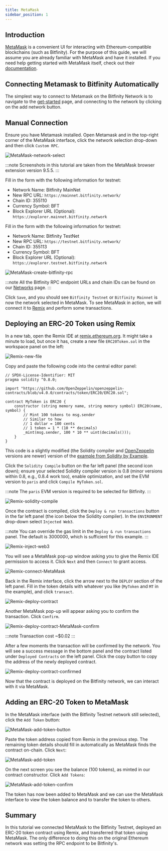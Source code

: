 ```yaml
---
title: MetaMask
sidebar_position: 1
---
```


## Introduction

[MetaMask](https://chromewebstore.google.com/detail/metamask/nkbihfbeogaeaoehlefnkodbefgpgknn) is a convenient UI for interacting with Ethereum-compatible blockchains (such as Bitfinity). For the purpose of this guide, we will assume you are already familiar with MetaMask and have it installed. If you need help getting started with MetaMask itself, check out their [documentation](https://docs.metamask.io/).



## Connecting Metamask to Bitfinity Automatically

The simplest way to connect to Metamask on the Bitfinity Network is to navigate to the [get-started](https://bitfinity.network/start) page, and connecting to the network by clicking on the add network button. 


## Manual Connection 




Ensure you have Metamask installed. Open Metamask and in the top-right corner of the MetaMask interface, click the network selection drop-down and then click `Custom RPC`.

![MetaMask-network-select](/img/metamask_choose_network.png)

:::note
Screenshots in this tutorial are taken from the MetaMask browser extension version 9.5.5.
:::

Fill in the form with the following information for testnet:

* Network Name: Bitfinity MainNet
* New RPC URL: `https://mainnet.bitfinity.network/`
* Chain ID: 355110
* Currency Symbol: BFT
* Block Explorer URL (Optional): `https://explorer.mainnet.bitfinity.network`

Fill in the form with the following information for testnet:

* Network Name: Bitfinity TestNet
* New RPC URL: `https://testnet.bitfinity.network/`
* Chain ID: 355113
* Currency Symbol: BFT
* Block Explorer URL (Optional): `https://explorer.testnet.bitfinity.network`

![MetaMask-create-bitfinity-rpc](/img/metamask_create_bitfinity_rpc.png)

:::note
All the Bitfinity RPC endpoint URLs and chain IDs can be found on our [Networks](../getting-started/network-endpoints.md) page.
:::

Click `Save`, and you should see `Bitfinity Testnet` or `Bitfinity Mainnet` is now the network selected in MetaMask.
To see MetaMask in action, we will connect it to [Remix] and perform some transactions.

## Deploying an ERC-20 Token using Remix

In a new tab, open the Remix IDE at [remix.ethereum.org](https://remix.ethereum.org).
It might take a minute to load, but once it has, create a new file `ERC20Token.sol` in the workspace panel on the left:

![Remix-new-file](/img/remix_new_file.png)

Copy and paste the following code into the central editor panel:

```solidity
// SPDX-License-Identifier: MIT
pragma solidity ^0.8.0;

import "https://github.com/OpenZeppelin/openzeppelin-contracts/blob/v4.0.0/contracts/token/ERC20/ERC20.sol";

contract MyToken is ERC20 {
    constructor (string memory name, string memory symbol) ERC20(name, symbol) {
        // Mint 100 tokens to msg.sender
        // Similar to how
        // 1 dollar = 100 cents
        // 1 token = 1 * (10 ** decimals)
        _mint(msg.sender, 100 * 10 ** uint(decimals()));
    }
}
```

This code is a slightly modified (the Solidity compiler and [OpenZeppelin] versions are newer) version of the [example from Solidity by Example].

Click the `Solidity Compile` button on the far left panel (the second icon down);
ensure your selected Solidity compiler version is 0.8 (minor versions within 0.8, e.g., 0.8.4 work too), enable optimization,  and set the EVM version to `paris` and click `Compile MyToken.sol`.

:::note
The `paris` EVM version is required to be selected for Bitfinity.
:::

![Remix-solidity-compile](/img/remix_solidity_compile.png)

Once the contract is compiled, click the `Deploy & run transactions` button in the far left panel (the icon below the Solidity compiler).
In the `ENVIRONMENT` drop-down select `Injected Web3`.

:::note
You can override the gas limit in the `Deploy & run transactions` panel. The default is 3000000, which is sufficient for this example.
:::

![Remix-inject-web3](/img/remix_injected_web3.png)

You will see a MetaMask pop-up window asking you to give the Remix IDE permission to access it.
Click `Next` and then `Connect` to grant access.

![Remix-connect-MetaMask](/img/remix_connect_with_metamask.png)

Back in the Remix interface, click the arrow next to the `DEPLOY` section of the left panel.
Fill in the token details with whatever you like (`MyToken` and `MT` in the example), and click `transact`.

![Remix-deploy-contract](/img/remix_deploy_contract.png)

Another MetaMask pop-up will appear asking you to confirm the transaction.
Click `Confirm`.

![Remix-deploy-contract-MetaMask-confirm](/img/remix_deploy_contract_metamask_confirm.png)

:::note
Transaction cost ~$0.02
:::

After a few moments the transaction will be confirmed by the network.
You will see a success message in the bottom panel and the contract listed under `Deployed Contracts` on the left panel.
Click the copy button to copy the address of the newly deployed contract.

![Remix-deploy-contract-confirmed](/img/remix_deploy_contract_confirmed.png)

Now that the contract is deployed on the Bitfinity network, we can interact with it via MetaMask.

## Adding an ERC-20 Token to MetaMask

In the MetaMask interface (with the Bitfinity Testnet network still selected), click the `Add Token` button:

![MetaMask-add-token-button](/img/metamask_add_token_button.png)

Paste the token address copied from Remix in the previous step.
The remaining token details should fill in automatically as MetaMask finds the contract on-chain.
Click `Next`:

![MetaMask-add-token](/img/metamask_add_token.png)

On the next screen you see the balance (100 tokens), as minted in our contract constructor.
Click `Add Tokens`:

![MetaMask-add-token-confirm](/img/metamask_add_token_confirm.png)

The token has now been added to MetaMask and we can use the MetaMask interface to view the token balance and to transfer the token to others.

## Summary

In this tutorial we connected MetaMask to the Bitfinity Testnet, deployed an ERC-20 token contract using Remix, and transferred that token using MetaMask.
The only difference to doing this on the original Ethereum network was setting the RPC endpoint to be Bitfinity's.

[MetaMask]: https://metamask.io
[Remix]: https://remix.ethereum.org
[OpenZeppelin]: https://openzeppelin.com/contracts/
[example from Solidity by Example]: https://solidity-by-example.org/app/erc20/
